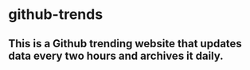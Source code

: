 # github-trends

## This is a Github trending website that updates data every two hours and archives it daily.